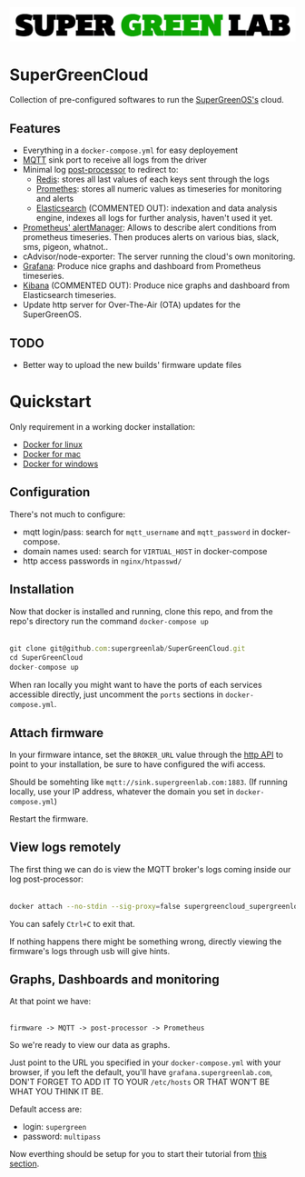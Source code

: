 ![SuperGreenLab](assets/sgl.png?raw=true "SuperGreenLab")

# SuperGreenCloud

Collection of pre-configured softwares to run the [SuperGreenOS's](https://github.com/supergreenlab/SuperGreenOS) cloud.

## Features

- Everything in a `docker-compose.yml` for easy deployement
- [MQTT](https://mosquitto.org/) sink port to receive all logs from the driver
- Minimal log [post-processor](https://github.com/supergreenlab/SuperGreenLog) to redirect to:
  - [Redis](https://redis.io/): stores all last values of each keys sent through the logs
  - [Promethes](https://prometheus.io/): stores all numeric values as timeseries for monitoring and alerts
  - [Elasticsearch](https://www.elastic.co/) (COMMENTED OUT): indexation and data analysis engine, indexes all logs for further analysis, haven't used it yet.
- [Prometheus' alertManager](https://prometheus.io/docs/alerting/alertmanager/): Allows to describe alert conditions from prometheus timeseries. Then produces alerts on various bias, slack, sms, pigeon, whatnot..
- cAdvisor/node-exporter: The server running the cloud's own monitoring.
- [Grafana](https://grafana.com/): Produce nice graphs and dashboard from Prometheus timeseries.
- [Kibana](https://www.elastic.co/products/kibana) (COMMENTED OUT): Produce nice graphs and dashboard from Elasticsearch timeseries.
- Update http server for Over-The-Air (OTA) updates for the SuperGreenOS.

## TODO

- Better way to upload the new builds' firmware update files

# Quickstart

Only requirement in a working docker installation:

- [Docker for linux](https://docs.docker.com/install/)
- [Docker for mac](https://docs.docker.com/docker-for-mac/)
- [Docker for windows](https://docs.docker.com/docker-for-windows/)

## Configuration

There's not much to configure:

- mqtt login/pass: search for `mqtt_username` and `mqtt_password` in docker-compose.
- domain names used: search for `VIRTUAL_HOST` in docker-compose
- http access passwords in `nginx/htpasswd/`

## Installation

Now that docker is installed and running, clone this repo, and from the repo's directory run the command `docker-compose up`

```js

git clone git@github.com:supergreenlab/SuperGreenCloud.git
cd SuperGreenCloud
docker-compose up

```

When ran locally you might want to have the ports of each services accessible directly, just uncomment the `ports` sections in `docker-compose.yml`.

## Attach firmware

In your firmware intance, set the `BROKER_URL` value through the [http API](https://github.com/supergreenlab/SuperGreenOSBoilerplate#http-access) to point to your installation, be sure to have configured the wifi access.

Should be somehting like `mqtt://sink.supergreenlab.com:1883`. (If running locally, use your IP address, whatever the domain you set in `docker-compose.yml`)

Restart the firmware.

## View logs remotely

The first thing we can do is view the MQTT broker's logs coming inside our log post-processor:

```sh

docker attach --no-stdin --sig-proxy=false supergreencloud_supergreenlog_1

```

You can safely `Ctrl+C` to exit that.

If nothing happens there might be something wrong, directly viewing the firmware's logs through usb will give hints.

## Graphs, Dashboards and monitoring

At that point we have:

```

firmware -> MQTT -> post-processor -> Prometheus

```

So we're ready to view our data as graphs.

Just point to the URL you specified in your `docker-compose.yml` with your browser, if you left the default, you'll have `grafana.supergreenlab.com`, DON'T FORGET TO ADD IT TO YOUR `/etc/hosts` OR THAT WON'T BE WHAT YOU THINK IT BE.

Default access are:

- login: `supergreen`
- password: `multipass`

Now everthing should be setup for you to start their tutorial from [this section](http://docs.grafana.org/guides/getting_started/#dashboards-panels-the-building-blocks-of-grafana).
